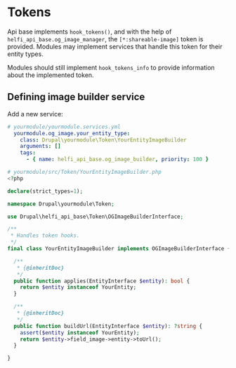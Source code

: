 # Tokens

Api base implements `hook_tokens()`, and with the help of `helfi_api_base.og_image_manager`, the `[*:shareable-image]` token is provided. Modules may implement services that handle this token for their entity types.

Modules should still implement `hook_tokens_info` to provide information about the implemented token.

## Defining image builder service

Add a new service:

```yml
# yourmodule/yourmodule.services.yml
  yourmodule.og_image.your_entity_type:
    class: Drupal\yourmodule\Token\YourEntityImageBuilder
    arguments: []
    tags:
      - { name: helfi_api_base.og_image_builder, priority: 100 }
```

```php
# yourmodule/src/Token/YourEntityImageBuilder.php
<?php

declare(strict_types=1);

namespace Drupal\yourmodule\Token;

use Drupal\helfi_api_base\Token\OGImageBuilderInterface;

/**
 * Handles token hooks.
 */
final class YourEntityImageBuilder implements OGImageBuilderInterface {

  /**
   * {@inheritDoc}
   */
  public function applies(EntityInterface $entity): bool {
    return $entity instanceof YourEntity;
  }

  /**
   * {@inheritDoc}
   */
  public function buildUrl(EntityInterface $entity): ?string {
    assert($entity instanceof YourEntity);
    return $entity->field_image->entity->toUrl();
  }

}
```
